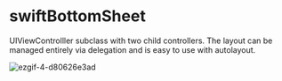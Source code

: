 # swiftBottomSheet
UIViewControlller subclass with two child controllers. The layout can be managed entirely via delegation and is easy to use with autolayout.

![ezgif-4-d80626e3ad](https://user-images.githubusercontent.com/9419122/37845310-5e731426-2ef4-11e8-8cef-c7e8a5bb36dc.gif)
